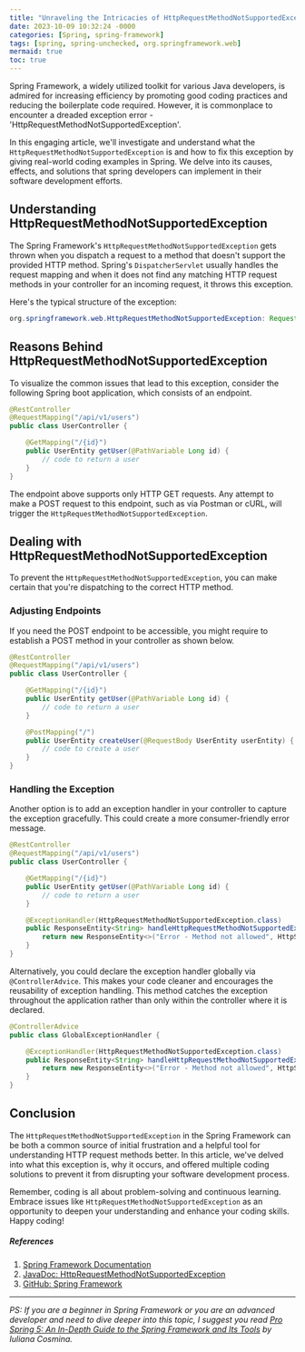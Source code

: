 ```yaml
---
title: "Unraveling the Intricacies of HttpRequestMethodNotSupportedException in Spring Framework"
date: 2023-10-09 10:32:24 -0000
categories: [Spring, spring-framework]
tags: [spring, spring-unchecked, org.springframework.web]
mermaid: true
toc: true
---
```



Spring Framework, a widely utilized toolkit for various Java developers, is admired for increasing efficiency by promoting good coding practices and reducing the boilerplate code required. However, it is commonplace to encounter a dreaded exception error - 'HttpRequestMethodNotSupportedException'. 

In this engaging article, we'll investigate and understand what the `HttpRequestMethodNotSupportedException` is and how to fix this exception by giving real-world coding examples in Spring. We delve into its causes, effects, and solutions that spring developers can implement in their software development efforts.

## Understanding HttpRequestMethodNotSupportedException

The Spring Framework's `HttpRequestMethodNotSupportedException` gets thrown when you dispatch a request to a method that doesn't support the provided HTTP method. Spring's `DispatcherServlet` usually handles the request mapping and when it does not find any matching HTTP request methods in your controller for an incoming request, it throws this exception.

Here's the typical structure of the exception:

```java
org.springframework.web.HttpRequestMethodNotSupportedException: Request method 'POST' not supported
```

## Reasons Behind HttpRequestMethodNotSupportedException

To visualize the common issues that lead to this exception, consider the following Spring boot application, which consists of an endpoint.

```java
@RestController
@RequestMapping("/api/v1/users")
public class UserController {

    @GetMapping("/{id}")
    public UserEntity getUser(@PathVariable Long id) {
        // code to return a user
    }
}
```

The endpoint above supports only HTTP GET requests. Any attempt to make a POST request to this endpoint, such as via Postman or cURL, will trigger the `HttpRequestMethodNotSupportedException`.

## Dealing with HttpRequestMethodNotSupportedException

To prevent the `HttpRequestMethodNotSupportedException`, you can make certain that you're dispatching to the correct HTTP method. 

### Adjusting Endpoints

If you need the POST endpoint to be accessible, you might require to establish a POST method in your controller as shown below.

```java
@RestController
@RequestMapping("/api/v1/users")
public class UserController {

    @GetMapping("/{id}")
    public UserEntity getUser(@PathVariable Long id) {
        // code to return a user
    }

    @PostMapping("/")
    public UserEntity createUser(@RequestBody UserEntity userEntity) {
        // code to create a user
    }
}
```

### Handling the Exception

Another option is to add an exception handler in your controller to capture the exception gracefully. This could create a more consumer-friendly error message.

```java
@RestController
@RequestMapping("/api/v1/users")
public class UserController {

    @GetMapping("/{id}")
    public UserEntity getUser(@PathVariable Long id) {
        // code to return a user
    }

    @ExceptionHandler(HttpRequestMethodNotSupportedException.class)
    public ResponseEntity<String> handleHttpRequestMethodNotSupportedException(HttpRequestMethodNotSupportedException exception) {
        return new ResponseEntity<>("Error - Method not allowed", HttpStatus.METHOD_NOT_ALLOWED);
    }
}
```

Alternatively, you could declare the exception handler globally via `@ControllerAdvice`. This makes your code cleaner and encourages the reusability of exception handling. This method catches the exception throughout the application rather than only within the controller where it is declared.

```java
@ControllerAdvice
public class GlobalExceptionHandler {

    @ExceptionHandler(HttpRequestMethodNotSupportedException.class)
    public ResponseEntity<String> handleHttpRequestMethodNotSupportedException(HttpRequestMethodNotSupportedException exception) {
        return new ResponseEntity<>("Error - Method not allowed", HttpStatus.METHOD_NOT_ALLOWED);
    }
}
```

## Conclusion

The `HttpRequestMethodNotSupportedException` in the Spring Framework can be both a common source of initial frustration and a helpful tool for understanding HTTP request methods better. In this article, we've delved into what this exception is, why it occurs, and offered multiple coding solutions to prevent it from disrupting your software development process.

Remember, coding is all about problem-solving and continuous learning. Embrace issues like `HttpRequestMethodNotSupportedException` as an opportunity to deepen your understanding and enhance your coding skills. Happy coding!

##### References
1. [Spring Framework Documentation](https://docs.spring.io/spring-framework/docs/current/reference/html/web.html#mvc)
2. [JavaDoc: HttpRequestMethodNotSupportedException](https://docs.spring.io/spring-framework/docs/current/javadoc-api/org/springframework/web/HttpRequestMethodNotSupportedException.html)
3. [GitHub: Spring Framework](https://github.com/spring-projects/spring-framework)

---

_PS: If you are a beginner in Spring Framework or you are an advanced developer and need to dive deeper into this topic, I suggest you read [Pro Spring 5: An In-Depth Guide to the Spring Framework and Its Tools](https://www.apress.com/gp/book/9781484228074) by Iuliana Cosmina._
